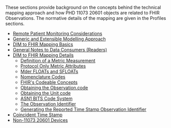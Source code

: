 
These sections provide background on the concepts behind the technical mapping approach and how PHD 11073 20601 objects are related to FHIR Observations. The normative details of the mapping are given in the Profiles sections.

<!-- https://stackoverflow.com/questions/27977078/how-do-i-reference-the-root-directory-of-my-site-and-why-wont-jekyll-render-so -->

 - [Remote Patient Monitoring Considerations](RemotePatientMonitoringConsiderations.html)
 - [Generic and Extensible Modelling Approach](GenericModel.html)
 - [DIM to FHIR Mapping Basics](DIMtoFHIRMapping.html)
 - [General Notes to Data Consumers (Readers)](GeneralNotestoConsumers.html)
 - [DIM to FHIR Mapping Details](DIMtoFHIRMappingDetails.html)
   - [Definition of a Metric Measurement](DefinitionMetricMsmt.html)
   - [Protocol Only Metric Attributes](MetricAttributesofNoInterest.html)
   - [Mder FLOATs and SFLOATs](MderFLOATsandSFLOATs.html)
   - [Nomenclature Codes](Nomenclaturecodes.html)
   - [FHIR's Codeable Concepts](CodeableConcepts.html)
   - [Obtaining the Observation.code](ObtainObservationCode.html)
   - [Obtaining the Unit code](ObtainUnitCode.html)
   - [ASN1 BITS Code System](ASN1BITsCodeSystem.html)
   - [The Observation Identifier](TheObservationIdentifier.html)
   - [Generating the Reported Time Stamp Observation Identifier](GeneratingtheReportedTimeStampIdentifier.html)
 - [Coincident Time Stamp](CoincidentTimeStamp.html) 
 - [Non-11073 20601 Devices](Non1107320601Devices.html)
